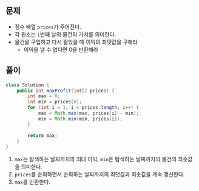 ## 문제

- 정수 배열 `prices`가 주어진다.
- 각 원소는 `i`번째 날의 물건의 가치를 의미한다.
- 물건을 구입하고 다시 팔았을 때 이익의 최댓값을 구해라
    - 이익을 낼 수 없다면 0을 반환해라

## 풀이

```java
class Solution {
    public int maxProfit(int[] prices) {
        int max = 0;
        int min = prices[0];
        for (int i = 1; i < prices.length; i++) {
            max = Math.max(max, prices[i] - min);
            min = Math.min(min, prices[i]);
        }

        return max;
    }
}
```

1. `max`는 탐색하는 날짜까지의 최대 이익, `min`은 탐색하는 날짜까지의 물건의 최솟값을 의미한다.
2. `prices`를 순회하면서 순회하는 날짜까지의 최댓값과 최솟값을 계속 갱신한다.
3. `max`를 반환한다.

